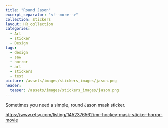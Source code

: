 ```yaml
---
title: "Round Jason"
excerpt_separator: "<!--more-->"
collection: stickers
layout: HR_collection
categories:
  - Art
  - sticker
  - Design
tags:
  - design
  - saw
  - horror
  - art
  - stickers
  - test
picture: /assets/images/stickers_images/jason.png
header:
  teaser: /assets/images/stickers_images/jason.png
---
```

Sometimes you need a simple, round Jason mask sticker.
<!--more-->
https://www.etsy.com/listing/1452376562/mr-hockey-mask-sticker-horror-movie

